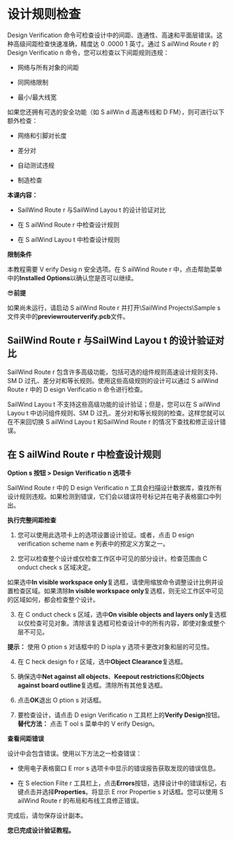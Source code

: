 # 设计规则检查

Design Verification 命令可检查设计中的间距、连通性、高速和平面层错误。这种高级间距检查快速准确，精度达 0 .0000 1 英寸。通过 S ailWind Route r 的Design Verificatio n 命令，您可以检查以下间距规则违规：

- 网络与所有对象的间距

- 同网络限制

- 最小/最大线宽

如果您还拥有可选的安全功能（如 S ailWin d 高速布线和 D FM），则可进行以下额外检查：

- 网络和引脚对长度

- 差分对

- 自动测试违规

- 制造检查

**本课内容：**

- SailWind Route r 与SailWind Layou t 的设计验证对比

- 在 S ailWind Route r 中检查设计规则

- 在 S ailWind Layou t 中检查设计规则

**限制条件**

本教程需要 V erify Desig n 安全选项。在 S ailWind Route r 中，点击帮助菜单中的**Installed Options**以确认您是否可以继续。

😎**前提**

如果尚未运行，请启动 S ailWind Route r 并打开\SailWind Projects\Sample s 文件夹中的**previewrouterverify.pcb**文件。

## SailWind Route r 与SailWind Layou t 的设计验证对比

SailWind Route r 包含许多高级功能，包括可选的组件规则高速设计规则支持、SM D 过孔、差分对和等长规则。使用这些高级规则的设计可以通过 S ailWind Route r 中的 D esign Verificatio n 命令进行检查。

SailWind Layou t 不支持这些高级功能的设计验证；但是，您可以在 S ailWind Layou t 中访问组件规则、SM D 过孔、差分对和等长规则的检查。这样您就可以在不来回切换 S ailWind Layou t 和SailWind Route r 的情况下查找和修正设计错误。

## 在 S ailWind Route r 中检查设计规则

**Option s 按钮 > Design Verificatio n 选项卡**

SailWind Route r 中的 D esign Verificatio n 工具会扫描设计数据库，查找所有设计规则违规。如果检测到错误，它们会以错误符号标记并在电子表格窗口中列出。

**执行完整间距检查**

1. 您可以使用此选项卡上的选项设置设计验证。或者，点击 D esign verification scheme nam e 列表中的预定义方案之一。

2. 您可以检查整个设计或仅检查工作区中可见的部分设计。检查范围由 C onduct check s 区域决定。

如果选中**In visible workspace only**复选框，请使用缩放命令调整设计比例并设置检查区域。如果清除**In visible workspace only**复选框，则无论工作区中可见的区域如何，都会检查整个设计。

3. 在 C onduct check s 区域，选中**On visible objects and layers only**复选框以仅检查可见对象。清除该复选框可检查设计中的所有内容，即使对象或整个层不可见。

**提示：** 使用 O ption s 对话框中的 D ispla y 选项卡更改对象和层的可见性。

4. 在 C heck design fo r 区域，选中**Object Clearance**复选框。

5. 确保选中**Net against all objects**、**Keepout restrictions**和**Objects against board outline**复选框。清除所有其他复选框。

6. 点击**OK**退出 O ption s 对话框。

7. 要检查设计，请点击 D esign Verificatio n 工具栏上的**Verify Design**按钮。**替代方法：** 点击 T ool s 菜单中的 V erify Design。

**查看间距错误**

设计中会包含错误。使用以下方法之一检查错误：

- 使用电子表格窗口 E rror s 选项卡中显示的错误报告获取发现的错误信息。

- 在 S election Filte r 工具栏上，点击**Errors**按钮，选择设计中的错误标记，右键点击并选择**Properties**。将显示 E rror Propertie s 对话框。您可以使用 S ailWind Route r 的布局和布线工具修正错误。

完成后，请勿保存设计副本。

**您已完成设计验证教程。**